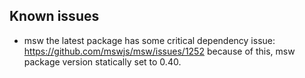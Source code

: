 ## Known issues

- msw the latest package has some critical dependency issue: https://github.com/mswjs/msw/issues/1252 because of this, msw package version statically set to 0.40.
